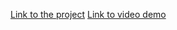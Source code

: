 [Link to the project](https://62a3-35-221-148-23.ngrok-free.app/)
[Link to video demo](https://youtu.be/iS5KJT8KItQ?si=UM-QW0gjPERTlKPo)
